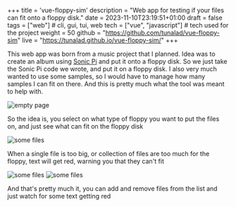 +++
title = 'vue-floppy-sim'
description = "Web app for testing if your files can fit onto a floppy disk."
date = 2023-11-10T23:19:51+01:00
draft = false
tags = ["web"] # cli, gui, tui, web
tech = ["vue", "javascript"] # tech used for the project
weight = 50
github = "https://github.com/tunalad/vue-floppy-sim"
live = "https://tunalad.github.io/vue-floppy-sim/"
+++

This web app was born from a music project that I planned. Idea was to create an album using [Sonic Pi]() and put it onto a floppy disk. So we just take the Sonic Pi code we wrote, and put it on a floppy disk. I also very much wanted to use some samples, so I would have to manage how many samples I can fit on there. And this is pretty much what the tool was meant to help with.

![empty page](/images/vue-floppy-sim/empty.png)

So the idea is, you select on what type of floppy you want to put the files on, and just see what can fit on the floppy disk

![some files](/images/vue-floppy-sim/filled.png)

When a single file is too big, or collection of files are too much for the floppy, text will get red, warning you that they can't fit

![some files](/images/vue-floppy-sim/one-overflow.png)
![some files](/images/vue-floppy-sim/filled-overflow.png)

And that's pretty much it, you can add and remove files from the list and just watch for some text getting red
